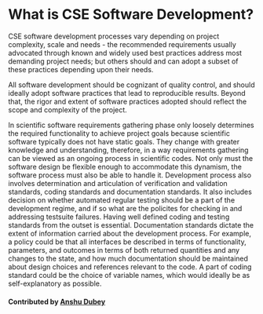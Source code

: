 # What is CSE Software Development?
<!--deck start--->
CSE software development processes vary depending on project complexity, scale and needs - the recommended requirements usually advocated through known and widely used best practices address most demanding project needs; but others should and can adopt a subset of these practices depending upon their needs.

<!--deck end--->

<!--body start--->

All software development should be cognizant of quality control, and should ideally adopt software practices that lead to reproducible results.  Beyond that, the rigor and extent of software practices adopted should reflect the scope and complexity of the project. 

In scientific software requirements gathering phase only loosely determines the required functionality to achieve project goals  because scientific software typically does not have static goals. They change with greater knowledge and understanding, therefore, in  a way requirements gathering can be viewed as an ongoing process in scientific codes. Not only must the software design be flexible enough to accommodate this dynamism, the software process must also be able to handle it. Development process also involves determination and articulation of verification and validation standards, coding standards and documentation standards. It also includes decision on whether automated regular testing should be a part of the development regime, and if so what are the policites for checking in and addressing testsuite failures.  Having well defined coding and testing standards from the outset is essential.  Documentation  standards dictate the extent of information carried about the development process.  For example, a policy could be that all interfaces  be  described  in  terms  of  functionality, parameters,  and outcomes  in  terms  of  both  returned  quantities  and  any  changes  to  the  state, and how much documentation should be maintained about design choices and references  relevant  to  the code.  A  part  of  coding  standard  could  be  the  choice  of  variable names,  which  would ideally  be  as  self-explanatory  as  possible.

#### Contributed by [Anshu Dubey](https://github.com/adubey64)
<!--body end--->


<!---
Publish: no
Pinned: no
Topics: development
--->
